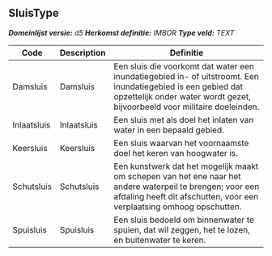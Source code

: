 ﻿## SluisType

*__Domeinlijst versie:__ d5*
*__Herkomst definitie:__ IMBOR*
*__Type veld:__ TEXT*

|__Code__ |__Description__ |__Definitie__	|
|	---	|	---	|   ---	| 
| Damsluis | Damsluis | Een sluis die voorkomt dat water een inundatiegebied in- of uitstroomt. Een inundatiegebied is een gebied dat opzettelijk onder water wordt gezet, bijvoorbeeld voor militaire doeleinden. |
| Inlaatsluis | Inlaatsluis | Een sluis met als doel het inlaten van water in een bepaald gebied. |
| Keersluis | Keersluis | Een sluis waarvan het voornaamste doel het keren van hoogwater is. |
| Schutsluis | Schutsluis | Een kunstwerk dat het mogelijk maakt om schepen van het ene naar het andere waterpeil te brengen; voor een afdaling heeft dit afschutten, voor een verplaatsing omhoog opschutten. |
| Spuisluis | Spuisluis | Een sluis bedoeld om binnenwater te spuien, dat wil zeggen, het te lozen, en buitenwater te keren. |
